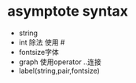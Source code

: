 # asymptote syntax

* string
* int 除法 使用 # 
* fontsize字体 
* graph 使用operator ..连接  
* label(string,pair,fontsize) 

